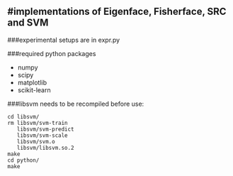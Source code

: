#implementations of Eigenface, Fisherface, SRC and SVM 
---
###experimental setups are in expr.py

###required python packages
* numpy
* scipy
* matplotlib
* scikit-learn

###libsvm needs to be recompiled before use:
```shell
cd libsvm/
rm libsvm/svm-train 
   libsvm/svm-predict 
   libsvm/svm-scale 
   libsvm/svm.o 
   libsvm/libsvm.so.2 
make
cd python/
make
```
